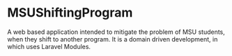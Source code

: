 # MSUShiftingProgram
A web based application intended to mitigate the problem of MSU students, when they shift to another program. It is a domain driven development, in which uses Laravel Modules.
